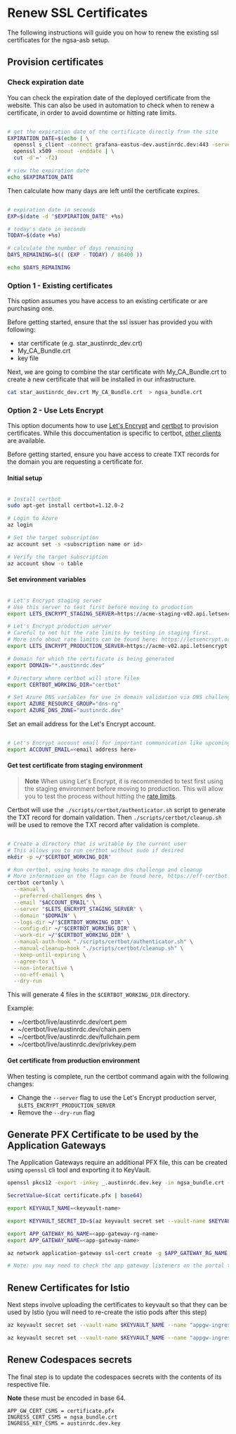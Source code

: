 # Renew SSL Certificates

The following instructions will guide you on how to renew  the existing ssl certificates for the ngsa-asb setup.

## Provision certificates

### Check expiration date

You can check the expiration date of the deployed certificate from the website. This can also be used in automation to check when to renew a certificate, in order to avoid downtime or hitting rate limits.

```bash

# get the expiration date of the certificate directly from the site
EXPIRATION_DATE=$(echo | \
  openssl s_client -connect grafana-eastus-dev.austinrdc.dev:443 -servername austinrdc.dev 2> /dev/null | \
  openssl x509 -noout -enddate | \
  cut -d'=' -f2)

# view the expiration date
echo $EXPIRATION_DATE

```

Then calculate how many days are left until the certificate expires.

```bash

# expiration date in seconds
EXP=$(date -d "$EXPIRATION_DATE" +%s)

# today's date in seconds
TODAY=$(date +%s)

# calculate the number of days remaining
DAYS_REMAINING=$(( (EXP - TODAY) / 86400 ))

echo $DAYS_REMAINING

```

### Option 1 - Existing certificates

This option assumes you have access to an existing certificate or are purchasing one.

Before getting started, ensure that the ssl issuer has provided you with following:

- star certificate (e.g. star_austinrdc_dev.crt)
- My_CA_Bundle.crt
- key file

Next, we are going to combine the star certificate with My_CA_Bundle.crt to create a new certificate that will be installed in our infrastructure.

``` bash
cat star_austinrdc_dev.crt My_CA_Bundle.crt  > ngsa_bundle.crt
```

### Option 2 - Use Lets Encrypt

This option documents how to use [Let's Encrypt](https://letsencrypt.org/) and [certbot](https://certbot.eff.org/docs/) to provision certificates. While this doccumentation is specific to certbot, [other clients](https://letsencrypt.org/docs/client-options/) are available.

Before getting started, ensure you have access to create TXT records for the domain you are requesting a certificate for.

#### Initial setup

```bash

# Install certbot
sudo apt-get install certbot=1.12.0-2

# Login to Azure
az login

# Set the target subscription
az account set -s <subscription name or id>

# Verify the target subscription
az account show -o table

```

#### Set environment variables

```bash

# Let's Encrypt staging server
# Use this server to test first before moving to production
export LETS_ENCRYPT_STAGING_SERVER=https://acme-staging-v02.api.letsencrypt.org/directory

# Let's Encrypt production server
# Careful to not hit the rate limits by testing in staging first.
# More info about rate limits can be found here: https://letsencrypt.org/docs/rate-limits/
export LETS_ENCRYPT_PRODUCTION_SERVER=https://acme-v02.api.letsencrypt.org/directory

# Domain for which the certificate is being generated
export DOMAIN="*.austinrdc.dev"

# Directory where certbot will store files
export CERTBOT_WORKING_DIR="certbot"

# Set Azure DNS variables for use in domain validation via DNS challenge
export AZURE_RESOURCE_GROUP="dns-rg"
export AZURE_DNS_ZONE="austinrdc.dev"

```

Set an email address for the Let's Encrypt account.

```bash

# Let's Encrypt account email for important communication like upcoming certificate expiration
export ACCOUNT_EMAIL=<email address here>

```

#### Get test certificate from staging environment

> **Note**
> When using Let's Encrypt, it is recommended to test first using the staging environment before moving to production. This will allow you to test the process without hitting the [rate limits](https://letsencrypt.org/docs/rate-limits/).

Certbot will use the `./scripts/certbot/authenticator.sh` script to generate the TXT record for domain validation. Then `./scripts/certbot/cleanup.sh` will be used to remove the TXT record after validation is complete.

```bash

# Create a directory that is writable by the current user
# This allows you to run certbot without sudo if desired
mkdir -p ~/"$CERTBOT_WORKING_DIR"

# Run certbot, using hooks to manage dns challenge and cleanup
# More information on the flags can be found here, https://eff-certbot.readthedocs.io/en/stable/using.html#certbot-command-line-options
certbot certonly \
  --manual \
  --preferred-challenges dns \
  --email "$ACCOUNT_EMAIL" \
  --server "$LETS_ENCRYPT_STAGING_SERVER" \
  --domain "$DOMAIN" \
  --logs-dir ~/"$CERTBOT_WORKING_DIR" \
  --config-dir ~/"$CERTBOT_WORKING_DIR" \
  --work-dir ~/"$CERTBOT_WORKING_DIR" \
  --manual-auth-hook "./scripts/certbot/authenticator.sh" \
  --manual-cleanup-hook "./scripts/certbot/cleanup.sh" \
  --keep-until-expiring \
  --agree-tos \
  --non-interactive \
  --no-eff-email \
  --dry-run

```

This will generate 4 files in the `$CERTBOT_WORKING_DIR` directory.

Example:

- ~/certbot/live/austinrdc.dev/cert.pem
- ~/certbot/live/austinrdc.dev/chain.pem
- ~/certbot/live/austinrdc.dev/fullchain.pem
- ~/certbot/live/austinrdc.dev/privkey.pem

#### Get certificate from production environment

When testing is complete, run the certbot command again with the following changes:

- Change the `--server` flag to use the Let's Encrypt production server, `$LETS_ENCRYPT_PRODUCTION_SERVER`
- Remove the `--dry-run` flag

## Generate PFX Certificate to be used by the Application Gateways

The Application Gateways require an additional PFX file, this can be created using `openssl` cli tool and exporting it to KeyVault.

``` bash
openssl pkcs12 -export -inkey _.austinrdc.dev.key -in ngsa_bundle.crt -out certificate.pfx

SecretValue=$(cat certificate.pfx | base64)

export KEYVAULT_NAME=<keyvault-name>

export KEYVAULT_SECRET_ID=$(az keyvault secret set --vault-name $KEYVAULT_NAME --name sslcert --value ${SecretValue} --query id -o tsv)

export APP_GATEWAY_RG_NAME=<app-gateway-rg-name>
export APP_GATEWAY_NAME=<app-gateway-name>

az network application-gateway ssl-cert create -g $APP_GATEWAY_RG_NAME --gateway-name $APP_GATEWAY_NAME -n $APP_GATEWAY_NAME-ssl-certificate-austinrdc --key-vault-secret-id $KEYVAULT_SECRET_ID

# Note: you may need to check the app gateway listeners on the portal to ensure the change was reflected.
```

## Renew Certificates for Istio

Next steps involve uploading the certificates to keyvault so that they can be used by Istio (you will need to re-create the istio pods after this step)

``` bash
az keyvault secret set --vault-name $KEYVAULT_NAME --name "appgw-ingress-internal-aks-ingress-tls" --file "ngsa_bundle.crt"

az keyvault secret set --vault-name $KEYVAULT_NAME --name "appgw-ingress-internal-aks-ingress-key" --file "_.austinrdc.dev.key"
```

## Renew Codespaces secrets

The final step is to update the codespaces secrets with the contents of its respective file.

**Note** these must be encoded in base 64.

```text
APP_GW_CERT_CSMS = certificate.pfx
INGRESS_CERT_CSMS = ngsa_bundle.crt
INGRESS_KEY_CSMS = austinrdc.dev.key
```
